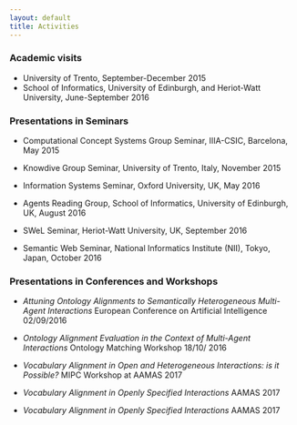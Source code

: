 ```yaml
---
layout: default
title: Activities
---
```


### Academic visits
- University of Trento, September-December 2015
- School of Informatics, University of Edinburgh, and  Heriot-Watt University,	June-September 2016

### Presentations in Seminars

- Computational Concept Systems Group Seminar, IIIA-CSIC, Barcelona, May 2015

- Knowdive Group Seminar, University of Trento, Italy, November 2015 

- Information Systems Seminar, Oxford University, UK, May 2016

- Agents Reading Group, School of Informatics, University of Edinburgh, UK, August 2016

- SWeL Seminar, Heriot-Watt University, UK, September 2016

- Semantic Web Seminar, National Informatics Institute (NII), Tokyo, Japan, October 2016


### Presentations in Conferences and Workshops

- *Attuning Ontology Alignments to Semantically Heterogeneous Multi-Agent Interactions*	 	European Conference on Artificial Intelligence	02/09/2016	

- *Ontology Alignment Evaluation in the Context of Multi-Agent Interactions*	 	Ontology Matching Workshop	18/10/ 2016	

- *Vocabulary Alignment in Open and Heterogeneous Interactions: is it Possible?* 	MIPC Workshop at AAMAS 2017	

- *Vocabulary Alignment in Openly Specified Interactions*	AAMAS 2017

- *Vocabulary Alignment in Openly Specified Interactions*	AAMAS 2017	